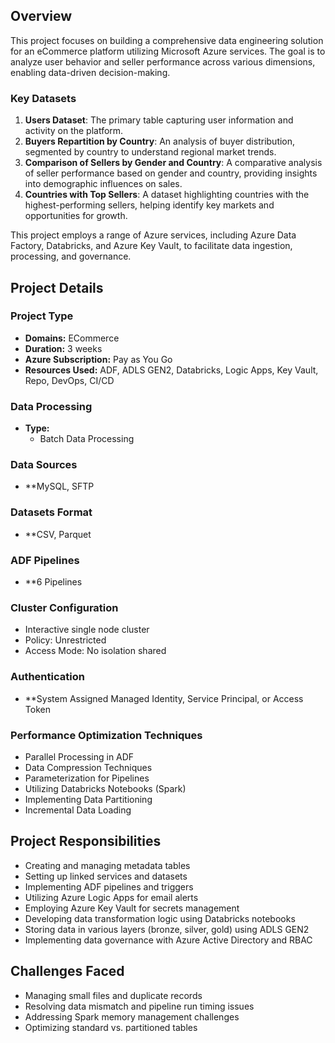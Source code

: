 ## Overview

This project focuses on building a comprehensive data engineering solution for an eCommerce platform utilizing Microsoft Azure services. The goal is to analyze user behavior and seller performance across various dimensions, enabling data-driven decision-making.

### Key Datasets

1. **Users Dataset**: The primary table capturing user information and activity on the platform.
2. **Buyers Repartition by Country**: An analysis of buyer distribution, segmented by country to understand regional market trends.
3. **Comparison of Sellers by Gender and Country**: A comparative analysis of seller performance based on gender and country, providing insights into demographic influences on sales.
4. **Countries with Top Sellers**: A dataset highlighting countries with the highest-performing sellers, helping identify key markets and opportunities for growth.

This project employs a range of Azure services, including Azure Data Factory, Databricks, and Azure Key Vault, to facilitate data ingestion, processing, and governance.
## Project Details

### Project Type

  - **Domains:** ECommerce
  - **Duration:** 3 weeks
  - **Azure Subscription:** Pay as You Go
  - **Resources Used:** ADF, ADLS GEN2, Databricks, Logic Apps, Key Vault, Repo, DevOps, CI/CD

### Data Processing

- **Type:** 
  - Batch Data Processing

### Data Sources

- **MySQL, SFTP

### Datasets Format

- **CSV, Parquet

### ADF Pipelines

- **6 Pipelines


### Cluster Configuration

  - Interactive single node cluster
  - Policy: Unrestricted
  - Access Mode: No isolation shared

### Authentication

- **System Assigned Managed Identity, Service Principal, or Access Token

### Performance Optimization Techniques

- Parallel Processing in ADF
- Data Compression Techniques
- Parameterization for Pipelines
- Utilizing Databricks Notebooks (Spark)
- Implementing Data Partitioning
- Incremental Data Loading

## Project Responsibilities

- Creating and managing metadata tables
- Setting up linked services and datasets
- Implementing ADF pipelines and triggers
- Utilizing Azure Logic Apps for email alerts
- Employing Azure Key Vault for secrets management
- Developing data transformation logic using Databricks notebooks
- Storing data in various layers (bronze, silver, gold) using ADLS GEN2
- Implementing data governance with Azure Active Directory and RBAC

## Challenges Faced

- Managing small files and duplicate records
- Resolving data mismatch and pipeline run timing issues
- Addressing Spark memory management challenges
- Optimizing standard vs. partitioned tables